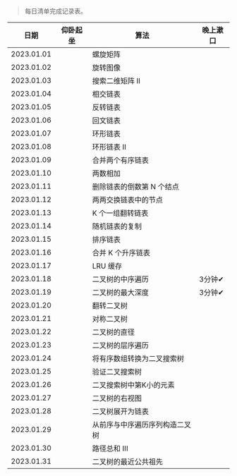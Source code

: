 >每日清单完成记录表。

| 日期 | 仰卧起坐 | 算法 | 晚上漱口 |
| --- | --- |--- |--- |
| 2023.01.01 | | 螺旋矩阵 | |
| 2023.01.02 | | 旋转图像 | |
| 2023.01.03 | | 搜索二维矩阵 II | |
| 2023.01.04 | | 相交链表 | |
| 2023.01.05 | | 反转链表 | |
| 2023.01.06 | | 回文链表 | |
| 2023.01.07 | | 环形链表 | |
| 2023.01.08 | | 环形链表 II | |
| 2023.01.09 | | 合并两个有序链表 | |
| 2023.01.10 | | 两数相加 | |
| 2023.01.11 | | 删除链表的倒数第 N 个结点 | |
| 2023.01.12 | | 两两交换链表中的节点 | |
| 2023.01.13 | | K 个一组翻转链表 | |
| 2023.01.14 | | 随机链表的复制 | |
| 2023.01.15 | | 排序链表 | |
| 2023.01.16 | | 合并 K 个升序链表 | |
| 2023.01.17 | | LRU 缓存 | |
| 2023.01.18 | | 二叉树的中序遍历 | 3分钟✔ |
| 2023.01.19 | | 二叉树的最大深度 | 3分钟✔ |
| 2023.01.20 | | 翻转二叉树 | |
| 2023.01.21 | | 对称二叉树 | |
| 2023.01.22 | | 二叉树的直径 | |
| 2023.01.23 | | 二叉树的层序遍历 | |
| 2023.01.24 | | 将有序数组转换为二叉搜索树 | |
| 2023.01.25 | | 验证二叉搜索树 | |
| 2023.01.26 | | 二叉搜索树中第K小的元素 | |
| 2023.01.27 | | 二叉树的右视图 | |
| 2023.01.28 | | 二叉树展开为链表 | |
| 2023.01.29 | | 从前序与中序遍历序列构造二叉树 | |
| 2023.01.30 | | 路径总和 III | |
| 2023.01.31 | | 二叉树的最近公共祖先 | |

